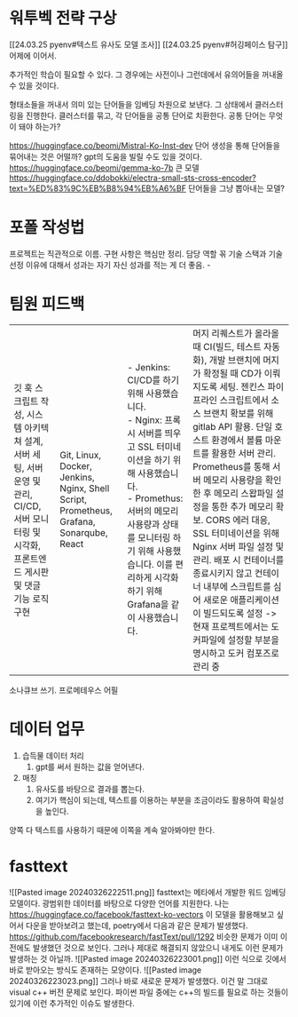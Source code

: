 # 워투벡 전략 구상
[[24.03.25 pyenv#텍스트 유사도 모델 조사]]
[[24.03.25 pyenv#허깅페이스 탐구]]
어제에 이어서. 

추가적인 학습이 필요할 수 있다. 그 경우에는 사전이나 그런데에서 유의어들을 꺼내올 수 있을 것이다. 

형태소들을 꺼내서 의미 있는 단어들을 임베딩 차원으로 보낸다.
그 상태에서 클러스터링을 진행한다. 
클러스터를 묶고, 각 단어들을 공통 단어로 치환한다.
공통 단어는 무엇이 돼야 하는가?

https://huggingface.co/beomi/Mistral-Ko-Inst-dev
단어 생성을 통해 단어들을 묶어내는 것은 어떨까?
gpt의 도움을 빌릴 수도 있을 것이다. 
https://huggingface.co/beomi/gemma-ko-7b
큰 모델
https://huggingface.co/ddobokki/electra-small-sts-cross-encoder?text=%ED%83%9C%EB%B8%94%EB%A6%BF
단어들을 그냥 뽑아내는 모델?

# 포폴 작성법
프로젝트는 직관적으로 이름.
구현 사항은 핵심만 정리.
담당 역할 꼮
기술 스택과 기술 선정 이유에 대해서
성과는 자기 자신 성과를 적는 게 더 좋음. - 

# 팀원 피드백
|   |   |   |   |
|---|---|---|---|
|깃 훅 스크립트 작성, 시스템 아키텍쳐 설계, 서버 세팅, 서버 운영 및 관리, CI/CD, 서버 모니터링 및 시각화, 프론트엔드 게시판 및 댓글 기능 로직 구현|Git, Linux, Docker, Jenkins, Nginx, Shell Script, Prometheus, Grafana, Sonarqube, React|- Jenkins: CI/CD를 하기 위해 사용했습니다.  <br>- Nginx: 프록시 서버를 띄우고 SSL 터미네이션을 하기 위해 사용했습니다.  <br>- Promethus: 서버의 메모리 사용량과 상태를 모니터링 하기 위해 사용했습니다. 이를 편리하게 시각화하기 위해 Grafana을 같이 사용했습니다.|머지 리퀘스트가 올라올 때 CI(빌드, 테스트 자동화), 개발 브랜치에 머지가 확정될 때 CD가 이뤄지도록 세팅. 젠킨스 파이프라인 스크립트에서 소스 브랜치 확보를 위해 gitlab API 활용. 단일 호스트 환경에서 볼륨 마운트를 활용한 서버 관리. Prometheus를 통해 서버 메모리 사용량을 확인한 후 메모리 스왑파일 설정을 통한 추가 메모리 확보. CORS 에러 대응, SSL 터미네이션을 위해 Nginx 서버 파일 설정 및 관리. 배포 시 컨테이너를 종료시키지 않고 컨테이너 내부에 스크립트를 심어 새로운 애플리케이션이 빌드되도록 설정 -> 현재 프로젝트에서는 도커파일에 설정할 부분을 명시하고 도커 컴포즈로 관리 중|
소나큐브 쓰기. 프로메테우스 어필
# 데이터 업무
1. 습득물 데이터 처리
	1. gpt를 써서 원하는 값을 얻어낸다. 
2. 매칭
	1. 유사도를 바탕으로 결과를 뽑는다. 
	2. 여기가 핵심이 되는데, 텍스트를 이용하는 부분을 조금이라도 활용하여 확실성을 높인다.

양쪽 다 텍스트를 사용하기 때문에 이쪽을 계속 알아봐야만 한다.

# fasttext
![[Pasted image 20240326222511.png]]
fasttext는 메타에서 개발한 워드 임베딩 모델이다. 광범위한 데이터를 바탕으로 다양한 언어를 지원한다. 
나는 https://huggingface.co/facebook/fasttext-ko-vectors 이 모델을 활용해보고 싶어서 다운을 받아보려고 했는데, poetry에서 다음과 같은 문제가 발생했다.
https://github.com/facebookresearch/fastText/pull/1292
비슷한 문제가 이미 이전에도 발생했던 것으로 보인다. 그러나 제대로 해결되지 않았으니 내게도 이런 문제가 발생하는 것 아닐까.
![[Pasted image 20240326223001.png]]
이런 식으로 깃에서 바로 받아오는 방식도 존재하는 모양이다.
![[Pasted image 20240326223023.png]]
그러나 바로 새로운 문제가 발생했다.
이건 말 그대로 visual c++ 버전 문제로 보인다. 파이썬 파일 중에는 c++의 빌드를 필요로 하는 것들이 있기에 이런 추가적인 이슈도 발생한다.